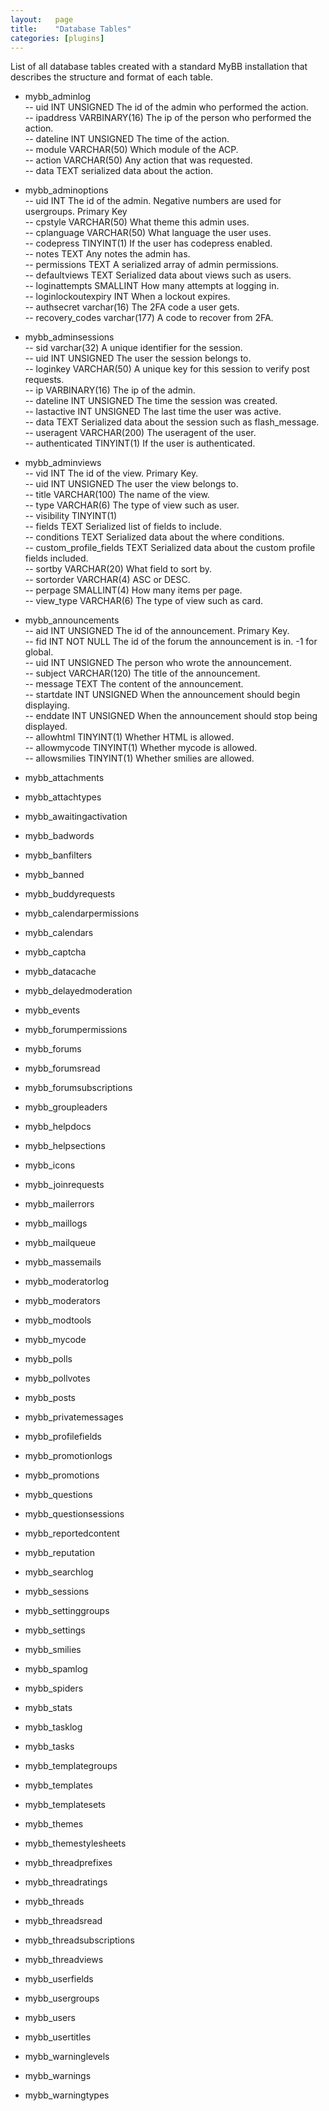 ```yaml
---
layout:   page
title:    "Database Tables"
categories: [plugins]
---
```


List of all database tables created with a standard MyBB installation that describes the structure and format of each table.

- mybb_adminlog    
-- uid INT UNSIGNED The id of the admin who performed the action.  
-- ipaddress VARBINARY(16) The ip of the person who performed the action.  
-- dateline INT UNSIGNED The time of the action.  
-- module VARCHAR(50) Which module of the ACP.  
-- action VARCHAR(50) Any action that was requested.  
-- data TEXT serialized data about the action.  
  
- mybb_adminoptions  
-- uid INT The id of the admin. Negative numbers are used for usergroups. Primary Key  
-- cpstyle VARCHAR(50) What theme this admin uses.  
-- cplanguage VARCHAR(50) What language the user uses.  
-- codepress TINYINT(1) If the user has codepress enabled.  
-- notes TEXT Any notes the admin has.  
-- permissions TEXT A serialized array of admin permissions.  
-- defaultviews TEXT Serialized data about views such as users.  
-- loginattempts SMALLINT How many attempts at logging in.  
-- loginlockoutexpiry INT When a lockout expires.  
-- authsecret varchar(16) The 2FA code a user gets.  
-- recovery_codes varchar(177) A code to recover from 2FA.  
  
- mybb_adminsessions  
-- sid varchar(32) A unique identifier for the session.  
-- uid INT UNSIGNED The user the session belongs to.  
-- loginkey VARCHAR(50) A unique key for this session to verify post requests.  
-- ip VARBINARY(16) The ip of the admin.  
-- dateline INT UNSIGNED The time the session was created.  
-- lastactive INT UNSIGNED The last time the user was active.  
-- data TEXT Serialized data about the session such as flash_message.  
-- useragent VARCHAR(200) The useragent of the user.  
-- authenticated TINYINT(1) If the user is authenticated.  
  
- mybb_adminviews  
-- vid INT The id of the view. Primary Key.  
-- uid INT UNSIGNED The user the view belongs to.  
-- title VARCHAR(100) The name of the view.  
-- type VARCHAR(6) The type of view such as user.  
-- visibility TINYINT(1)  
-- fields TEXT Serialized list of fields to include.  
-- conditions TEXT Serialized data about the where conditions.  
-- custom_profile_fields TEXT Serialized data about the custom profile fields included.  
-- sortby VARCHAR(20) What field to sort by.  
-- sortorder VARCHAR(4) ASC or DESC.  
-- perpage SMALLINT(4) How many items per page.  
-- view_type VARCHAR(6) The type of view such as card.  
  
- mybb_announcements  
-- aid INT UNSIGNED The id of the announcement.  Primary Key.  
-- fid INT NOT NULL The id of the forum the announcement is in. -1 for global.  
-- uid INT UNSIGNED The person who wrote the announcement.  
-- subject VARCHAR(120) The title of the announcement.  
-- message TEXT The content of the announcement.  
-- startdate INT UNSIGNED When the announcement should begin displaying.  
-- enddate INT UNSIGNED When the announcement should stop being displayed.  
-- allowhtml TINYINT(1) Whether HTML is allowed.  
-- allowmycode TINYINT(1) Whether mycode is allowed.  
-- allowsmilies TINYINT(1) Whether smilies are allowed.  
  
- mybb_attachments
- mybb_attachtypes
- mybb_awaitingactivation
- mybb_badwords
- mybb_banfilters
- mybb_banned
- mybb_buddyrequests
- mybb_calendarpermissions
- mybb_calendars
- mybb_captcha
- mybb_datacache
- mybb_delayedmoderation
- mybb_events
- mybb_forumpermissions
- mybb_forums
- mybb_forumsread
- mybb_forumsubscriptions
- mybb_groupleaders
- mybb_helpdocs
- mybb_helpsections
- mybb_icons
- mybb_joinrequests
- mybb_mailerrors
- mybb_maillogs
- mybb_mailqueue
- mybb_massemails
- mybb_moderatorlog
- mybb_moderators
- mybb_modtools
- mybb_mycode
- mybb_polls
- mybb_pollvotes
- mybb_posts
- mybb_privatemessages
- mybb_profilefields
- mybb_promotionlogs
- mybb_promotions
- mybb_questions
- mybb_questionsessions
- mybb_reportedcontent
- mybb_reputation
- mybb_searchlog
- mybb_sessions
- mybb_settinggroups
- mybb_settings
- mybb_smilies
- mybb_spamlog
- mybb_spiders
- mybb_stats
- mybb_tasklog
- mybb_tasks
- mybb_templategroups
- mybb_templates
- mybb_templatesets
- mybb_themes
- mybb_themestylesheets
- mybb_threadprefixes
- mybb_threadratings
- mybb_threads
- mybb_threadsread
- mybb_threadsubscriptions
- mybb_threadviews
- mybb_userfields
- mybb_usergroups
- mybb_users
- mybb_usertitles
- mybb_warninglevels
- mybb_warnings
- mybb_warningtypes
